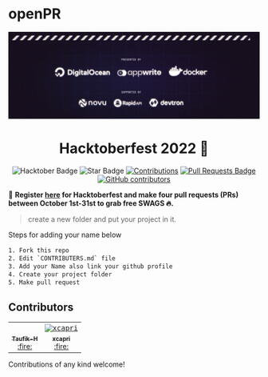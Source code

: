 # openPR

<p align="center">
    <a href="https://hacktoberfest.digitalocean.com/">
        <img src="https://github.com/Taufik-H/openPR/blob/main/Taufik-H/assets/hacktoberfestsupport.png?raw=true" alt="Hacktoberfest2022">
    </a>
</p>
<h1 align="center"> Hacktoberfest 2022 🎉</h1>
<div align="center">
<img src="https://img.shields.io/badge/hacktoberfest-2022-blueviolet" alt="Hacktober Badge"/>
<img src="https://img.shields.io/static/v1?label=%F0%9F%8C%9F&message=If%20Useful&style=style=flat&color=BC4E99" alt="Star Badge"/>
<a href="https://github.com/Taufik-H" ><img src="https://img.shields.io/badge/Contributions-welcome-violet.svg?style=flat&logo=git" alt="Contributions" /></a>
<a href="https://github.com/Taufik-H/openPR/pulls"><img src="https://img.shields.io/github/issues-pr/Taufik-H/openPR" alt="Pull Requests Badge"/></a>
<a href="https://github.com/Taufik-H/openPR/graphs/contributors"><img alt="GitHub contributors" src="https://img.shields.io/github/contributors/Taufik-H/openPR?color=2b9348"></a>
</div>

📢 **Register [here](https://hacktoberfest.digitalocean.com) for Hacktoberfest and make four pull requests (PRs) between October 1st-31st to grab free SWAGS 🔥.**

> create a new folder and put your project in it.

Steps for adding your name below

    1. Fork this repo
    2. Edit `CONTRIBUTERS.md` file
    3. Add your Name also link your github profile
    4. Create your project folder
    5. Make pull request

## Contributors

<!-- ALL-CONTRIBUTORS-LIST:START - Do not remove or modify this section -->

<table>
<tr>

<td align="center">
    <a href="https://github.com/Taufik-H">
    <kbd>
        <img src="https://avatars3.githubusercontent.com/Taufik-H?size=400" width="100px;" alt=""/>
    </kbd>
    <br />
        <sub>
            <b>Taufik-H</b>
        </sub>
    </a>
    <br />
    <a href="https://github.com/Taufik-H/openPR/commits?author=Taufik-H" title="Code"> :fire: </a> 
</td>
<td align="center">
    <a href="https://github.com/xcapri">
    <kbd>
        <img src="https://avatars3.githubusercontent.com/xcapri?size=400" width="100px;" alt="xcapri"/>
    </kbd>
    <br />
        <sub>
            <b>xcapri</b>
        </sub>
    </a>
    <br />
    <a href="https://github.com/Taufik-H/openPR/commits?author=Taufik-H" title="Code"> :fire: </a> 
</td>

</tr>
</table>

<!-- markdownlint-enable -->
<!-- prettier-ignore-end -->
<!-- ALL-CONTRIBUTORS-LIST:END -->

Contributions of any kind welcome!

